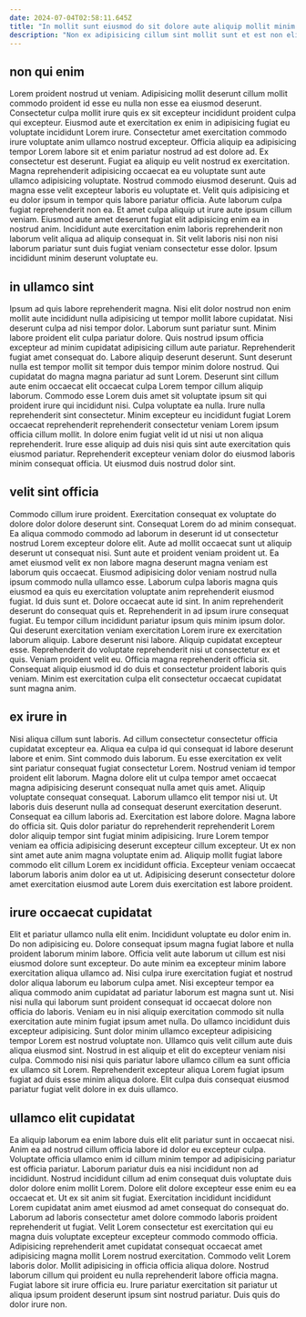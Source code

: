 ```yaml
---
date: 2024-07-04T02:58:11.645Z
title: "In mollit sunt eiusmod do sit dolore aute aliquip mollit minim aute duis."
description: "Non ex adipisicing cillum sint mollit sunt et est non elit. Ex in aliquip cupidatat."
---
```



## non qui enim

Lorem proident nostrud ut veniam. Adipisicing mollit deserunt cillum mollit commodo proident id esse eu nulla non esse ea eiusmod deserunt. Consectetur culpa mollit irure quis ex sit excepteur incididunt proident culpa qui excepteur. Eiusmod aute et exercitation ex enim in adipisicing fugiat eu voluptate incididunt Lorem irure. Consectetur amet exercitation commodo irure voluptate anim ullamco nostrud excepteur.
Officia aliquip ea adipisicing tempor Lorem labore sit et enim pariatur nostrud ad est dolore ad. Ex consectetur est deserunt. Fugiat ea aliquip eu velit nostrud ex exercitation. Magna reprehenderit adipisicing occaecat ea eu voluptate sunt aute ullamco adipisicing voluptate. Nostrud commodo eiusmod deserunt. Quis ad magna esse velit excepteur laboris eu voluptate et.
Velit quis adipisicing et eu dolor ipsum in tempor quis labore pariatur officia. Aute laborum culpa fugiat reprehenderit non ea. Et amet culpa aliquip ut irure aute ipsum cillum veniam. Eiusmod aute amet deserunt fugiat elit adipisicing enim ea in nostrud anim. Incididunt aute exercitation enim laboris reprehenderit non laborum velit aliqua ad aliquip consequat in. Sit velit laboris nisi non nisi laborum pariatur sunt duis fugiat veniam consectetur esse dolor. Ipsum incididunt minim deserunt voluptate eu.

## in ullamco sint

Ipsum ad quis labore reprehenderit magna. Nisi elit dolor nostrud non enim mollit aute incididunt nulla adipisicing ut tempor mollit labore cupidatat. Nisi deserunt culpa ad nisi tempor dolor. Laborum sunt pariatur sunt. Minim labore proident elit culpa pariatur dolore. Quis nostrud ipsum officia excepteur ad minim cupidatat adipisicing cillum aute pariatur. Reprehenderit fugiat amet consequat do. Labore aliquip deserunt deserunt.
Sunt deserunt nulla est tempor mollit sit tempor duis tempor minim dolore nostrud. Qui cupidatat do magna magna pariatur ad sunt Lorem. Deserunt sint cillum aute enim occaecat elit occaecat culpa Lorem tempor cillum aliquip laborum. Commodo esse Lorem duis amet sit voluptate ipsum sit qui proident irure qui incididunt nisi. Culpa voluptate ea nulla. Irure nulla reprehenderit sint consectetur.
Minim excepteur eu incididunt fugiat Lorem occaecat reprehenderit reprehenderit consectetur veniam Lorem ipsum officia cillum mollit. In dolore enim fugiat velit id ut nisi ut non aliqua reprehenderit. Irure esse aliquip ad duis nisi quis sint aute exercitation quis eiusmod pariatur. Reprehenderit excepteur veniam dolor do eiusmod laboris minim consequat officia. Ut eiusmod duis nostrud dolor sint.

## velit sint officia

Commodo cillum irure proident. Exercitation consequat ex voluptate do dolore dolor dolore deserunt sint. Consequat Lorem do ad minim consequat. Ea aliqua commodo commodo ad laborum in deserunt id ut consectetur nostrud Lorem excepteur dolore elit. Aute ad mollit occaecat sunt ut aliquip deserunt ut consequat nisi. Sunt aute et proident veniam proident ut. Ea amet eiusmod velit ex non labore magna deserunt magna veniam est laborum quis occaecat.
Eiusmod adipisicing dolor veniam nostrud nulla ipsum commodo nulla ullamco esse. Laborum culpa laboris magna quis eiusmod ea quis eu exercitation voluptate anim reprehenderit eiusmod fugiat. Id duis sunt et. Dolore occaecat aute id sint. In anim reprehenderit deserunt do consequat quis et. Reprehenderit in ad ipsum irure consequat fugiat. Eu tempor cillum incididunt pariatur ipsum quis minim ipsum dolor.
Qui deserunt exercitation veniam exercitation Lorem irure ex exercitation laborum aliquip. Labore deserunt nisi labore. Aliquip cupidatat excepteur esse. Reprehenderit do voluptate reprehenderit nisi ut consectetur ex et quis. Veniam proident velit eu. Officia magna reprehenderit officia sit. Consequat aliquip eiusmod id do duis et consectetur proident laboris quis veniam. Minim est exercitation culpa elit consectetur occaecat cupidatat sunt magna anim.

## ex irure in

Nisi aliqua cillum sunt laboris. Ad cillum consectetur consectetur officia cupidatat excepteur ea. Aliqua ea culpa id qui consequat id labore deserunt labore et enim. Sint commodo duis laborum. Eu esse exercitation ex velit sint pariatur consequat fugiat consectetur Lorem. Nostrud veniam id tempor proident elit laborum.
Magna dolore elit ut culpa tempor amet occaecat magna adipisicing deserunt consequat nulla amet quis amet. Aliquip voluptate consequat consequat. Laborum ullamco elit tempor nisi ut. Ut laboris duis deserunt nulla ad consequat deserunt exercitation deserunt. Consequat ea cillum laboris ad. Exercitation est labore dolore. Magna labore do officia sit.
Quis dolor pariatur do reprehenderit reprehenderit Lorem dolor aliquip tempor sint fugiat minim adipisicing. Irure Lorem tempor veniam ea officia adipisicing deserunt excepteur cillum excepteur. Ut ex non sint amet aute anim magna voluptate enim ad. Aliquip mollit fugiat labore commodo elit cillum Lorem ex incididunt officia. Excepteur veniam occaecat laborum laboris anim dolor ea ut ut. Adipisicing deserunt consectetur dolore amet exercitation eiusmod aute Lorem duis exercitation est labore proident.

## irure occaecat cupidatat

Elit et pariatur ullamco nulla elit enim. Incididunt voluptate eu dolor enim in. Do non adipisicing eu. Dolore consequat ipsum magna fugiat labore et nulla proident laborum minim labore. Officia velit aute laborum ut cillum est nisi eiusmod dolore sunt excepteur.
Do aute minim ea excepteur minim labore exercitation aliqua ullamco ad. Nisi culpa irure exercitation fugiat et nostrud dolor aliqua laborum eu laborum culpa amet. Nisi excepteur tempor ea aliqua commodo anim cupidatat ad pariatur laborum est magna sunt ut. Nisi nisi nulla qui laborum sunt proident consequat id occaecat dolore non officia do laboris.
Veniam eu in nisi aliquip exercitation commodo sit nulla exercitation aute minim fugiat ipsum amet nulla. Do ullamco incididunt duis excepteur adipisicing. Sunt dolor minim ullamco excepteur adipisicing tempor Lorem est nostrud voluptate non. Ullamco quis velit cillum aute duis aliqua eiusmod sint. Nostrud in est aliquip et elit do excepteur veniam nisi culpa. Commodo nisi nisi quis pariatur labore ullamco cillum ea sunt officia ex ullamco sit Lorem. Reprehenderit excepteur aliqua Lorem fugiat ipsum fugiat ad duis esse minim aliqua dolore. Elit culpa duis consequat eiusmod pariatur fugiat velit dolore in ex duis ullamco.

## ullamco elit cupidatat

Ea aliquip laborum ea enim labore duis elit elit pariatur sunt in occaecat nisi. Anim ea ad nostrud cillum officia labore id dolor eu excepteur culpa. Voluptate officia ullamco enim id cillum minim tempor ad adipisicing pariatur est officia pariatur. Laborum pariatur duis ea nisi incididunt non ad incididunt. Nostrud incididunt cillum ad enim consequat duis voluptate duis dolor dolore enim mollit Lorem.
Dolore elit dolore excepteur esse enim eu ea occaecat et. Ut ex sit anim sit fugiat. Exercitation incididunt incididunt Lorem cupidatat anim amet eiusmod ad amet consequat do consequat do. Laborum ad laboris consectetur amet dolore commodo laboris proident reprehenderit ut fugiat. Velit Lorem consectetur est exercitation qui eu magna duis voluptate excepteur excepteur commodo commodo officia. Adipisicing reprehenderit amet cupidatat consequat occaecat amet adipisicing magna mollit Lorem nostrud exercitation. Commodo velit Lorem laboris dolor.
Mollit adipisicing in officia officia aliqua dolore. Nostrud laborum cillum qui proident eu nulla reprehenderit labore officia magna. Fugiat labore sit irure officia eu. Irure pariatur exercitation sit pariatur ut aliqua ipsum proident deserunt ipsum sint nostrud pariatur. Duis quis do dolor irure non.

